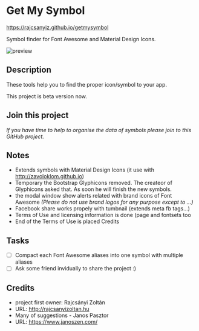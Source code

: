 # Get My Symbol
https://rajcsanyiz.github.io/getmysymbol

Symbol finder for Font Awesome and Material Design Icons.

![preview](https://rajcsanyiz.github.io/getmysymbol/img/thumb01.png "thumbnail of the app")

## Description
These tools help you to find the proper icon/symbol to your app.

This project is beta version now.

## Join this project
_If you have time to help to organise the data of symbols please join to this GitHub project._

## Notes
- Extends symbols with Material Design Icons (it use with http://zavoloklom.github.io)
- Temporary the Bootstrap Glyphicons removed. The createor of Glyphicons asked that. As soon he will finish the new symbols.
- the modal window show alerts related with brand icons of Font Awesome _(Please do not use brand logos for any purpose except to ...)_
- Facebook share works propely with tumbnail (extends meta fb tags...)
- Terms of Use and licensing information is done (page and fontsets too
- End of the Terms of Use is placed Credits

## Tasks
- [ ] Compact each Font Awesome aliases into one symbol with multiple aliases
- [ ] Ask some friend invidually to share the project :)

## Credits
- project first owner: Rajcsányi Zoltán 
- URL: http://rajcsanyizoltan.hu
- Many of suggestions - Janos Pasztor
- URL: https://www.janoszen.com/
